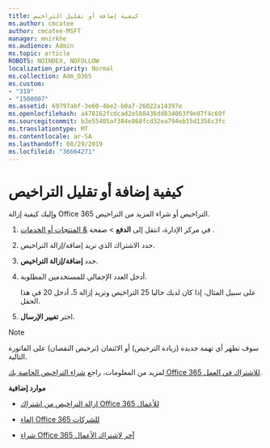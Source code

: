 ```yaml
---
title: كيفية إضافة أو تقليل التراخيص
ms.author: cmcatee
author: cmcatee-MSFT
manager: mnirkhe
ms.audience: Admin
ms.topic: article
ROBOTS: NOINDEX, NOFOLLOW
localization_priority: Normal
ms.collection: Adm_O365
ms.custom:
- "319"
- "1500007"
ms.assetid: 69797abf-3e60-4be2-b0a7-26022a14397e
ms.openlocfilehash: a478162fcdcad2e588436dd834063f9e07f4c69f
ms.sourcegitcommit: b3e55405af384e868fcd32ea794eb15d1356c3fc
ms.translationtype: MT
ms.contentlocale: ar-SA
ms.lasthandoff: 08/29/2019
ms.locfileid: "36664271"
---
```

# <a name="how-to-add-or-reduce-licenses"></a>كيفية إضافة أو تقليل التراخيص

وإليك كيفية إزالة Office 365 التراخيص أو شراء المزيد من التراخيص.
  
1. في مركز الإدارة، انتقل إلى **الدفع** \> صفحة [& المنتجات أو الخدمات](https://go.microsoft.com/fwlink/p/?linkid=842054) .

2. حدد الاشتراك الذي تريد إضافة/إزالة التراخيص.

3. حدد **إضافة/إزالة التراخيص**.

4. أدخل العدد الإجمالي للمستخدمين المطلوبة.

    على سبيل المثال، إذا كان لديك حاليا 25 التراخيص وتريد إزالة 5، أدخل 20 في هذا الحقل.

5. اختر **تغيير الإرسال**.

> [!NOTE]
> سوف تظهر أي تهمة جديدة (زيادة الترخيص) أو الائتمان (ترخيص النقصان) على الفاتورة التالية.

لمزيد من المعلومات، راجع [شراء التراخيص الخاصة بك Office 365 للاشتراك في العمل](https://docs.microsoft.com/office365/admin/subscriptions-and-billing/buy-licenses).

 **موارد إضافية**
  
- [إزالة التراخيص من اشتراك Office 365 للأعمال](https://docs.microsoft.com/office365/admin/subscriptions-and-billing/remove-licenses-from-subscription)

- [إلغاء Office 365 للشركات](https://docs.microsoft.com/office365/admin/subscriptions-and-billing/cancel-your-subscription)

- [شراء Office 365 آخر لاشتراك الأعمال](https://docs.microsoft.com/office365/admin/subscriptions-and-billing/buy-another-subscription)